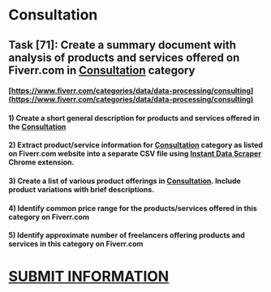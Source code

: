 # Consultation
## Task [71]: Create a summary document with analysis of products and services offered on Fiverr.com in [Consultation](https://www.fiverr.com/categories/data/data-processing/consulting) category
#### [https://www.fiverr.com/categories/data/data-processing/consulting](https://www.fiverr.com/categories/data/data-processing/consulting)
#### 1) Create a short general description for products and services offered in the [Consultation](https://www.fiverr.com/categories/data/data-processing/consulting)
#### 2) Extract product/service information for [Consultation](https://www.fiverr.com/categories/data/data-processing/consulting) category as listed on Fiverr.com website into a separate CSV file using [Instant Data Scraper](https://chrome.google.com/webstore/detail/instant-data-scraper/ofaokhiedipichpaobibbnahnkdoiiah) Chrome extension.
#### 3) Create a list of various product offerings in [Consultation](https://www.fiverr.com/categories/data/data-processing/consulting). Include product variations with brief descriptions.
#### 4) Identify common price range for the products/services offered in this category on Fiverr.com
#### 5) Identify approximate number of freelancers offering products and services in this category on Fiverr.com

# [SUBMIT INFORMATION](https://forms.office.com/r/8AEKjkLxKG)
